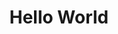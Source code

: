 ---
published: true
title: Hello World
shortName: hello-world
description: This just so happens to be my first post.

tags:
- blog update

categories:
- state of the blog
---